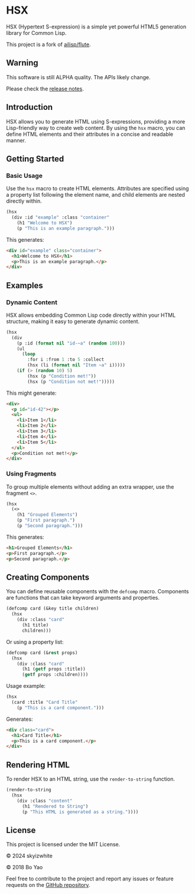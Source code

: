 # HSX

HSX (Hypertext S-expression) is a simple yet powerful HTML5 generation library for Common Lisp.

This project is a fork of [ailisp/flute](https://github.com/ailisp/flute/).

## Warning

This software is still ALPHA quality. The APIs likely change.

Please check the [release notes](https://github.com/skyizwhite/hsx/releases).

## Introduction

HSX allows you to generate HTML using S-expressions, providing a more Lisp-friendly way to create web content. By using the `hsx` macro, you can define HTML elements and their attributes in a concise and readable manner.

## Getting Started

### Basic Usage

Use the `hsx` macro to create HTML elements. Attributes are specified using a property list following the element name, and child elements are nested directly within.

```lisp
(hsx
  (div :id "example" :class "container"
    (h1 "Welcome to HSX")
    (p "This is an example paragraph.")))
```

This generates:

```html
<div id="example" class="container">
  <h1>Welcome to HSX</h1>
  <p>This is an example paragraph.</p>
</div>
```

## Examples

### Dynamic Content

HSX allows embedding Common Lisp code directly within your HTML structure, making it easy to generate dynamic content.

```lisp
(hsx
  (div
    (p :id (format nil "id-~a" (random 100)))
    (ul
      (loop
        :for i :from 1 :to 5 :collect
        (hsx (li (format nil "Item ~a" i)))))
    (if (> (random 10) 5)
        (hsx (p "Condition met!"))
        (hsx (p "Condition not met!")))))
```

This might generate:

```html
<div>
  <p id="id-42"></p>
  <ul>
    <li>Item 1</li>
    <li>Item 2</li>
    <li>Item 3</li>
    <li>Item 4</li>
    <li>Item 5</li>
  </ul>
  <p>Condition not met!</p>
</div>
```

### Using Fragments

To group multiple elements without adding an extra wrapper, use the fragment `<>`.

```lisp
(hsx
  (<>
    (h1 "Grouped Elements")
    (p "First paragraph.")
    (p "Second paragraph.")))
```

This generates:

```html
<h1>Grouped Elements</h1>
<p>First paragraph.</p>
<p>Second paragraph.</p>
```

## Creating Components

You can define reusable components with the `defcomp` macro. Components are functions that can take keyword arguments and properties.

```lisp
(defcomp card (&key title children)
  (hsx
    (div :class "card"
      (h1 title)
      children)))
```

Or using a property list:

```lisp
(defcomp card (&rest props)
  (hsx
    (div :class "card"
      (h1 (getf props :title))
      (getf props :children))))
```

Usage example:

```lisp
(hsx
  (card :title "Card Title"
    (p "This is a card component.")))
```

Generates:

```html
<div class="card">
  <h1>Card Title</h1>
  <p>This is a card component.</p>
</div>
```

## Rendering HTML

To render HSX to an HTML string, use the `render-to-string` function.

```lisp
(render-to-string
  (hsx
    (div :class "content"
      (h1 "Rendered to String")
      (p "This HTML is generated as a string."))))
```

## License

This project is licensed under the MIT License.

© 2024 skyizwhite

© 2018 Bo Yao

Feel free to contribute to the project and report any issues or feature requests on the [GitHub repository](https://github.com/skyizwhite/hsx).
